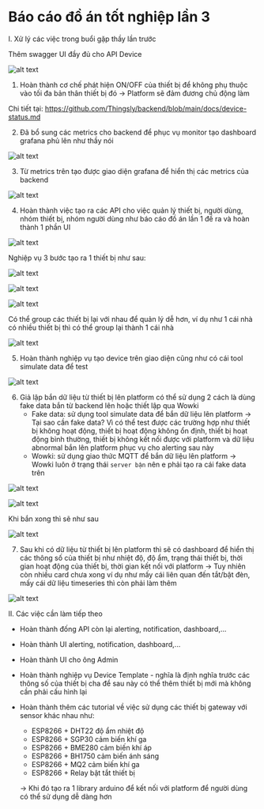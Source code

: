 # Báo cáo đồ án tốt nghiệp lần 3

I. Xử lý các việc trong buổi gặp thầy lần trước

Thêm swagger UI đầy đủ cho API Device

![alt text](image.png)

1. Hoàn thành cơ chế phát hiện ON/OFF của thiết bị để không phụ thuộc vào tối đa bản thân thiết bị đó -> Platform sẽ đảm đương chủ động làm

Chi tiết tại: https://github.com/Thingsly/backend/blob/main/docs/device-status.md

2. Đã bổ sung các metrics cho backend để phục vụ monitor tạo dashboard grafana phủ lên như thầy nói


![alt text](metrics.png)

3. Từ metrics trên tạo được giao diện grafana để hiển thị các metrics của backend

![alt text](grafana.png)

4. Hoàn thành việc tạo ra các API cho việc quản lý thiết bị, người dùng, nhóm thiết bị, nhóm người dùng như báo cáo đồ án lần 1 đề ra và hoàn thành 1 phần UI

![alt text](login.png)

Nghiệp vụ 3 bước tạo ra 1 thiết bị như sau:

![alt text](step1.png)

![alt text](step2.png)

![alt text](step3.png)

Có thể group các thiết bị lại với nhau để quản lý dễ hơn, ví dụ như 1 cái nhà có nhiều thiết bị thì có thể group lại thành 1 cái nhà

![alt text](group.png)

5. Hoàn thành nghiệp vụ tạo device trên giao diện cũng như có cái tool simulate data để test

![alt text](simulate.png)

6. Giả lập bắn dữ liệu từ thiết bị lên platform có thể sử dụng 2 cách là dùng fake data bắn từ backend lên hoặc thiết lập qua Wowki 
   - Fake data: sử dụng tool simulate data để bắn dữ liệu lên platform -> Tại sao cần fake data? Vì có thể test được các trường hợp như thiết bị không hoạt động, thiết bị hoạt động không ổn định, thiết bị hoạt động bình thường, thiết bị không kết nối được với platform và dữ liệu abnormal bắn lên platform phục vụ cho alerting sau này
   - Wowki: sử dụng giao thức MQTT để bắn dữ liệu lên platform -> Wowki luôn ở trạng thái `server bận` nên e phải tạo ra cái fake data trên

![alt text](fake.png)

![alt text](wowki.png)

Khi bắn xong thì sẽ như sau

![alt text](device.png)

7. Sau khi có dữ liệu từ thiết bị lên platform thì sẽ có dashboard để hiển thị các thông số của thiết bị như nhiệt độ, độ ẩm, trạng thái thiết bị, thời gian hoạt động của thiết bị, thời gian kết nối với platform -> Tuy nhiên còn nhiều card chưa xong ví dụ như mấy cái liên quan đến tắt/bật đèn, mấy cái dữ liệu timeseries thì còn phải làm thêm
   
![alt text](dashboard.png)

II. Các việc cần làm tiếp theo

- Hoàn thành đống API còn lại alerting, notification, dashboard,...
- Hoàn thành UI alerting, notification, dashboard,...
- Hoàn thành UI cho ông Admin
- Hoàn thành nghiệp vụ Device Template - nghĩa là định nghĩa trước các thông số của thiết bị cha để sau này có thể thêm thiết bị mới mà không cần phải cấu hình lại
- Hoàn thành thêm các tutorial về việc sử dụng các thiết bị gateway với sensor khác nhau như: 
  - ESP8266 + DHT22 độ ẩm nhiệt độ
  - ESP8266 + SGP30 cảm biến khí ga
  - ESP8266 + BME280 cảm biến khí áp
  - ESP8266 + BH1750 cảm biến ánh sáng 
  - ESP8266 + MQ2 cảm biến khí ga
  - ESP8266 + Relay bật tắt thiết bị
  
  -> Khi đó tạo ra 1 library arduino để kết nối với platform để người dùng có thể sử dụng dễ dàng hơn